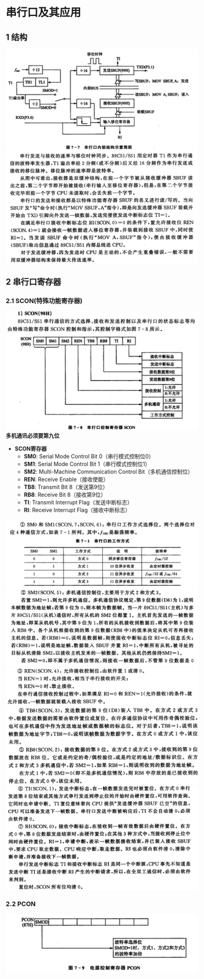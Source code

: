 # 串行口及其应用

## 1 结构

![串行·通讯结构](image-6.png)
![alt text](image-7.png)

## 2 串行口寄存器

### 2.1 SCON(特殊功能寄存器)

![alt text](image-8.png)
**多机通讯必须要第九位**

- **SCON寄存器**
  - **SM0**: Serial Mode Control Bit 0（串行模式控制位0）
  - **SM1**: Serial Mode Control Bit 1（串行模式控制位1）
  - **SM2**: Multi-Machine Communication Control Bit（多机通信控制位）
  - **REN**: Receive Enable（接收使能）
  - **TB8**: Transmit Bit 8（发送第9位）
  - **RB8**: Receive Bit 8（接收第9位）
  - **TI**: Transmit Interrupt Flag（发送中断标志）
  - **RI**: Receive Interrupt Flag（接收中断标志）

![通讯模式](image-10.png)
![多机通信控制位](image-11.png)
![alt text](image-12.png)
![alt text](image-13.png)
![alt text](image-14.png)

### 2.2 PCON

![alt text](image-9.png)